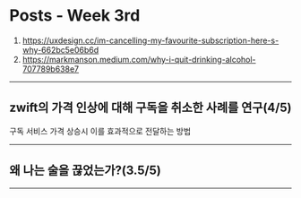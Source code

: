 # Posts - Week 3rd

1. <https://uxdesign.cc/im-cancelling-my-favourite-subscription-here-s-why-662bc5e06b6d> 
2. <https://markmanson.medium.com/why-i-quit-drinking-alcohol-707789b638e7>

---

## zwift의 가격 인상에 대해 구독을 취소한 사례를 연구(4/5)

 구독 서비스 가격 상승시 이를  효과적으로 전달하는 방법

---

## 왜 나는 술을 끊었는가?(3.5/5)

---


